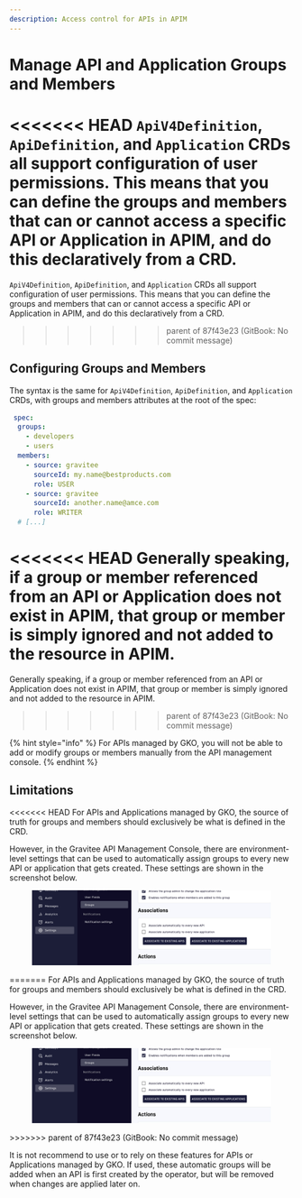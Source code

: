 ```yaml
---
description: Access control for APIs in APIM
---
```


# Manage API and Application Groups and Members

<<<<<<< HEAD
`ApiV4Definition`, `ApiDefinition`, and `Application` CRDs all support configuration of user permissions. This means that you can define the groups and members that can or cannot access a specific API or Application in APIM, and do this declaratively from a CRD.
=======
`ApiV4Definition`, `ApiDefinition`, and `Application` CRDs all support configuration of user permissions. This means that you can define the groups and members that can or cannot access a specific API or Application in APIM, and do this declaratively from a CRD.&#x20;
>>>>>>> parent of 87f43e23 (GitBook: No commit message)

## Configuring Groups and Members

The syntax is the same for `ApiV4Definition`, `ApiDefinition`, and `Application` CRDs, with groups and members attributes at the root of the spec:

```yaml
 spec:
  groups:
    - developers
    - users
  members:
    - source: gravitee
      sourceId: my.name@bestproducts.com
      role: USER
    - source: gravitee
      sourceId: another.name@amce.com
      role: WRITER
  # [...]
```

<<<<<<< HEAD
Generally speaking, if a group or member referenced from an API or Application does not exist in APIM, that group or member is simply ignored and not added to the resource in APIM.
=======
Generally speaking, if a group or member referenced from an API or Application does not exist in APIM, that group or member is simply ignored and not added to the resource in APIM.&#x20;
>>>>>>> parent of 87f43e23 (GitBook: No commit message)

{% hint style="info" %}
For APIs managed by GKO, you will not be able to add or modify groups or members manually from the API management console.
{% endhint %}

## Limitations

<<<<<<< HEAD
For APIs and Applications managed by GKO, the source of truth for groups and members should exclusively be what is defined in the CRD.

However, in the Gravitee API Management Console, there are environment-level settings that can be used to automatically assign groups to every new API or application that gets created. These settings are shown in the screenshot below.

<figure><img src="../../4.4/.gitbook/assets/image (16).png" alt=""><figcaption></figcaption></figure>
=======
For APIs and Applications managed by GKO, the source of truth for groups and members should exclusively be what is defined in the CRD.&#x20;

However, in the Gravitee API Management Console, there are environment-level settings that can be used to automatically assign groups to every new API or application that gets created. These settings are shown in the screenshot below.

<figure><img src="../.gitbook/assets/image.png" alt=""><figcaption></figcaption></figure>
>>>>>>> parent of 87f43e23 (GitBook: No commit message)

It is not recommend to use or to rely on these features for APIs or Applications managed by GKO. If used, these automatic groups will be added when an API is first created by the operator, but will be removed when changes are applied later on.
